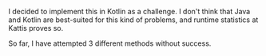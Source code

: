 I decided to implement this in Kotlin as a challenge. I don't think that Java and Kotlin are best-suited for this kind of problems, and runtime statistics at Kattis proves so.

So far, I have attempted 3 different methods without success.